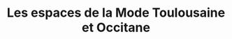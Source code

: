 ---
title: "Les espaces de la Mode Toulousaine et Occitane"
url: /toulouse/les-espaces-de-la-mode-toulousaine-et-occitane/
shop: vêtements
---